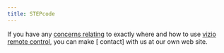 ```yaml
---
title: STEPcode
---
```


  
  
If you have any [concerns
relating](http://cdc.gov/vaccinesafety/Concerns/Autism/Index.html) to
exactly where and how to use [vizio remote
control](http://youtu.be/rpBSikVkgWA), you can make [ contact] with us
at our own web site.
